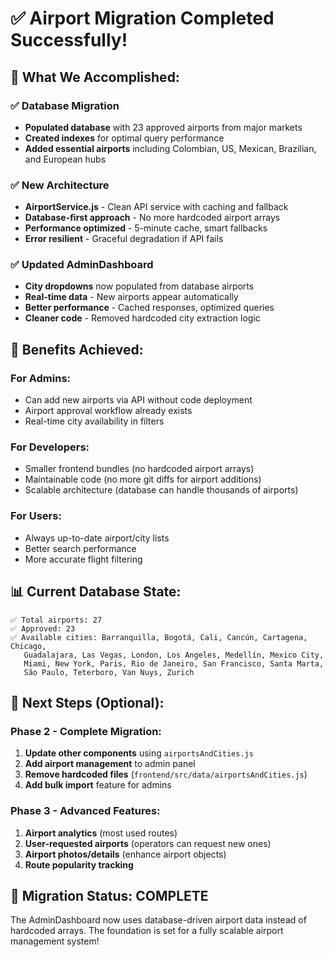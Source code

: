# ✅ Airport Migration Completed Successfully!

## 🎯 **What We Accomplished:**

### **✅ Database Migration**
- **Populated database** with 23 approved airports from major markets
- **Created indexes** for optimal query performance
- **Added essential airports** including Colombian, US, Mexican, Brazilian, and European hubs

### **✅ New Architecture**
- **AirportService.js** - Clean API service with caching and fallback
- **Database-first approach** - No more hardcoded airport arrays
- **Performance optimized** - 5-minute cache, smart fallbacks
- **Error resilient** - Graceful degradation if API fails

### **✅ Updated AdminDashboard**
- **City dropdowns** now populated from database airports
- **Real-time data** - New airports appear automatically
- **Better performance** - Cached responses, optimized queries
- **Cleaner code** - Removed hardcoded city extraction logic

## 🚀 **Benefits Achieved:**

### **For Admins:**
- Can add new airports via API without code deployment
- Airport approval workflow already exists
- Real-time city availability in filters

### **For Developers:**
- Smaller frontend bundles (no hardcoded airport arrays)
- Maintainable code (no more git diffs for airport additions)
- Scalable architecture (database can handle thousands of airports)

### **For Users:**
- Always up-to-date airport/city lists
- Better search performance
- More accurate flight filtering

## 📊 **Current Database State:**
```
✅ Total airports: 27
✅ Approved: 23
✅ Available cities: Barranquilla, Bogotá, Cali, Cancún, Cartagena, Chicago, 
   Guadalajara, Las Vegas, London, Los Angeles, Medellín, Mexico City, 
   Miami, New York, Paris, Rio de Janeiro, San Francisco, Santa Marta, 
   São Paulo, Teterboro, Van Nuys, Zurich
```

## 🔄 **Next Steps (Optional):**

### **Phase 2 - Complete Migration:**
1. **Update other components** using `airportsAndCities.js`
2. **Add airport management** to admin panel
3. **Remove hardcoded files** (`frontend/src/data/airportsAndCities.js`)
4. **Add bulk import** feature for admins

### **Phase 3 - Advanced Features:**
1. **Airport analytics** (most used routes)
2. **User-requested airports** (operators can request new ones)
3. **Airport photos/details** (enhance airport objects)
4. **Route popularity tracking**

## 🎉 **Migration Status: COMPLETE**
The AdminDashboard now uses database-driven airport data instead of hardcoded arrays. The foundation is set for a fully scalable airport management system!